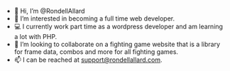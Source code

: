 - 👋 Hi, I’m @RondellAllard
- 👀 I’m interested in becoming a full time web developer. 
- 💻 I currently work part time as a wordpress developer and am learning a lot with PHP.
- 💞️ I’m looking to collaborate on a fighting game website that is a library for frame data, combos and more for all fighting games.
- 📫 I can be reached at support@rondellallard.com.


